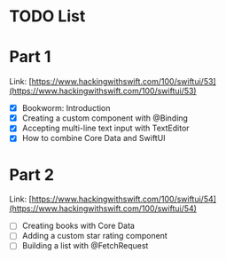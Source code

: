 #  TODO List

# Part 1
Link: [https://www.hackingwithswift.com/100/swiftui/53](https://www.hackingwithswift.com/100/swiftui/53)

- [x] Bookworm: Introduction
- [x] Creating a custom component with @Binding
- [x] Accepting multi-line text input with TextEditor
- [x] How to combine Core Data and SwiftUI

# Part 2
Link: [https://www.hackingwithswift.com/100/swiftui/54](https://www.hackingwithswift.com/100/swiftui/54)
- [ ] Creating books with Core Data
- [ ] Adding a custom star rating component
- [ ] Building a list with @FetchRequest
